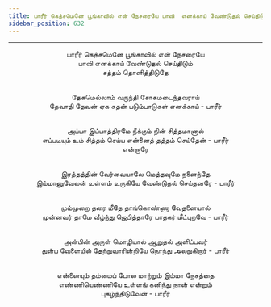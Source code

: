 ```yaml
---
title: பாரீர் கெத்சமெனே பூங்காவில் என் நேசரையே பாவி  எனக்காய் வேண்டுதல் செய்திடும்
sidebar_position: 632
---
```


---
<center>
பாரீர் கெத்சமெனே பூங்காவில் என் நேசரையே<br/>
பாவி எனக்காய் வேண்டுதல் செய்திடும்<br/>
சத்தம் தொனித்திடுதே<br/><br/>

தேகமெல்லாம் வருந்தி சோகமடைந்தவராய்<br/>
தேவாதி தேவன் ஏக சுதன் படும்பாடுகள் எனக்காய்       - பாரீர்<br/><br/>

அப்பா இப்பாத்திரமே நீக்கும் நின் சித்தமானால்<br/>
எப்படியும் உம் சித்தம் செய்ய என்னைத் தத்தம் செய்தேன்   - பாரீர்<br/>
என்றாரே<br/><br/>

இரத்தத்தின் வேர்வையாலே மெத்தவுமே நனைந்தே<br/>
இம்மானுவேலன் உள்ளம் உருகியே வேண்டுதல் செய்தனரே - பாரீர்<br/><br/>

மும்முறை தரை மீதே தாங்கொண்ணா வேதனையால்<br/>
முன்னவர் தாமே வீழ்ந்து ஜெபித்தாரே பாதகர் மீட்புறவே        - பாரீர்<br/><br/>

அன்பின் அருள் மொழியால் ஆறுதல் அளிப்பவர்<br/>
துன்ப வேளையில் தேற்றுவாரின்றியே நொந்து அலறுகிறார்  - பாரீர்<br/><br/>

என்னையும் தம்மைப் போல மாற்றும் இம்மா நேசத்தை<br/>
எண்ணியெண்ணியே உள்ளங் கனிந்து நான் என்றும்<br/>
புகழ்ந்திடுவேன்        - பாரீர்
</center>